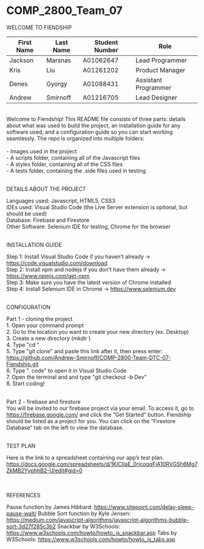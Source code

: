 # COMP_2800_Team_07

WELCOME TO FIENDSHIP

First Name|Last Name|Student Number|Role
---|---|---|---
Jackson|Marsnas|A01062647|Lead Programmer
Kris|Liu|A01261202|Product Manager
Denes|Gyorgy|A01088431|Assistant Programmer
Andrew|Smirnoff|A01216705|Lead Designer

<br />
Welcome to Fiendship! This README file consists of three parts: details about what was used to build the project, an installation guide for any software used, and a configuration guide so you can start working seamlessly. The repo is organized into multiple folders:<br /><br />
    - Images used in the project<br />
    - A scripts folder, containing all of the Javascript files<br />
    - A styles folder, containing all of the CSS files<br />
    - A tests folder, containing the .side files used in testing<br /><br />

DETAILS ABOUT THE PROJECT

Languages used: Javascript, HTML5, CSS3<br />
IDEs used: Visual Studio Code (the Live Server extension is optional, but should be used)<br />
Database: Firebase and Firestore<br />
Other Software: Selenium IDE for testing, Chrome for the browser<br /><br />

INSTALLATION GUIDE

Step 1: Install Visual Studio Code if you haven't already -> https://code.visualstudio.com/download<br />
Step 2: Install npm and nodejs if you don’t have them already -> https://www.npmjs.com/get-npm<br />
Step 3: Make sure you have the latest version of Chrome installed<br />
Step 4: Install Selenium IDE in Chrome -> https://www.selenium.dev<br /><br />


CONFIGURATION

Part 1 - cloning the project<br />
    1. Open your command prompt<br />
    2. Go to the location you want to create your new directory (ex. Desktop)<br />
    3. Create a new directory (mkdir <directory name>)<br />
    4. Type "cd <directory name>"<br />
    5. Type "git clone" and paste this link after it, then press enter: https://github.com/Andrew-Smirnoff/COMP-2800-Team-DTC-07-Fiendship.git<br />
    6. Type ". code" to open it in Visual Studio Code<br />
    7. Open the terminal and and type "git checkout -b <your branch name> Dev"<br />
    8. Start coding!<br /><br />

Part 2 - firebase and firestore<br />
You will be invited to our firebase project via your email. To access it, go to https://firebase.google.com/ and click the “Get Started” button. Fiendship should be listed as a project for you. You can click on the “Firestore Database” tab on the left to view the database.<br /><br />


TEST PLAN

Here is the link to a spreadsheet containing our app’s test plan.
https://docs.google.com/spreadsheets/d/1KICIlaE_0rjcoqqFiA10RVGSh6Mg7ZkMB2YyphhB2-U/edit#gid=0<br /><br /><br />




REFERENCES

Pause function by James Hibbard: https://www.sitepoint.com/delay-sleep-pause-wait/
Bubble Sort function by Kyle Jensen: https://medium.com/javascript-algorithms/javascript-algorithms-bubble-sort-3d27f285c3b2
Snackbar by W3Schools: https://www.w3schools.com/howto/howto_js_snackbar.asp
Tabs by W3Schools: https://www.w3schools.com/howto/howto_js_tabs.asp